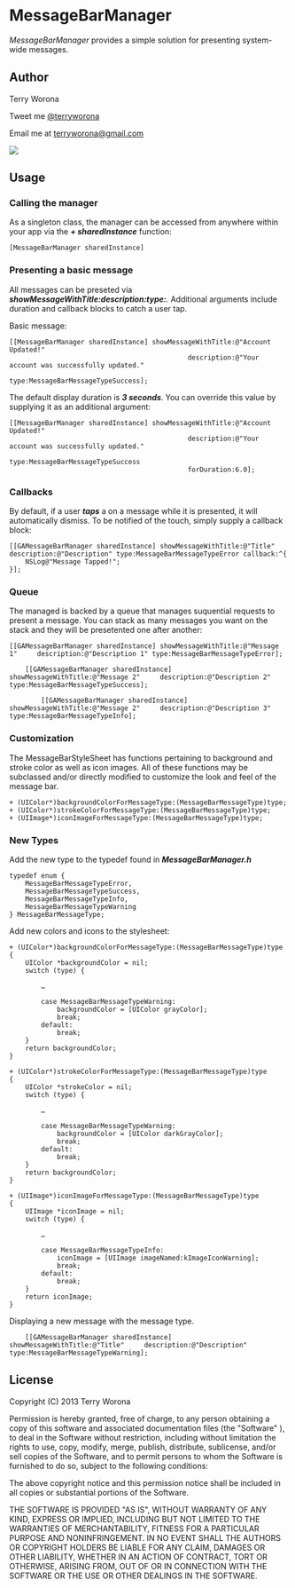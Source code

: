 # MessageBarManager

*MessageBarManager* provides a simple solution for presenting system-wide messages. 

## Author

<p>
	Terry Worona
</p>

<p>
	Tweet me <a href="http://www.twitter.com/terryworona">@terryworona</a>
</p>

<p>
	Email me at <a href="mailto:terryworona@gmail.com">terryworona@gmail.com</a>
</p>

<img src="https://github.com/terryworona/FireChat/raw/master/screens/firechat.png">

<br/>

## Usage

### Calling the manager

As a singleton class, the manager can be accessed from anywhere within your app via the ***+ sharedInstance*** function:

	[MessageBarManager sharedInstance]
	
### Presenting a basic message

All messages can be preseted via ***showMessageWithTitle:description:type:***. Additional arguments include duration and callback blocks to catch a user tap. 

Basic message:

    [[MessageBarManager sharedInstance] showMessageWithTitle:@"Account Updated!"
                                                 description:@"Your account was successfully updated."
                                                        type:MessageBarMessageTypeSuccess];


The default display duration is ***3 seconds***. You can override this value by supplying it as an additional argument:

    [[MessageBarManager sharedInstance] showMessageWithTitle:@"Account Updated!"
                                                 description:@"Your account was successfully updated."
                                                        type:MessageBarMessageTypeSuccess
                                                 forDuration:6.0];

### Callbacks

By default, if a user ***taps*** a on a message while it is presented, it will automatically dismiss. To be notified of the touch, simply supply a callback block:

	[[GAMessageBarManager sharedInstance] showMessageWithTitle:@"Title" description:@"Description" type:MessageBarMessageTypeError callback:^{
		NSLog@"Message Tapped!";
	}];
	
### Queue

The managed is backed by a queue that manages suquential requests to present a message. You can stack as many messages you want on the stack and they will be presetented one after another:

	[[GAMessageBarManager sharedInstance] showMessageWithTitle:@"Message 1" 	description:@"Description 1" type:MessageBarMessageTypeError];
	
		[[GAMessageBarManager sharedInstance] showMessageWithTitle:@"Message 2" 	description:@"Description 2" type:MessageBarMessageTypeSuccess];
		
			[[GAMessageBarManager sharedInstance] showMessageWithTitle:@"Message 2" 	description:@"Description 3" type:MessageBarMessageTypeInfo];


### Customization

The MessageBarStyleSheet has functions pertaining to background and stroke color as well as icon images. All of these functions may be subclassed and/or directly modified to customize the look and feel of the message bar. 

	+ (UIColor*)backgroundColorForMessageType:(MessageBarMessageType)type;
	+ (UIColor*)strokeColorForMessageType:(MessageBarMessageType)type;
	+ (UIImage*)iconImageForMessageType:(MessageBarMessageType)type;

### New Types
	
Add the new type to the typedef found in ***MessageBarManager.h***

	typedef enum {
    	MessageBarMessageTypeError,
	    MessageBarMessageTypeSuccess,
    	MessageBarMessageTypeInfo,
	    MessageBarMessageTypeWarning
	} MessageBarMessageType;
	
Add new colors and icons to the stylesheet:

	+ (UIColor*)backgroundColorForMessageType:(MessageBarMessageType)type
	{
    	UIColor *backgroundColor = nil;
	    switch (type) {
        
    	    …
		
			case MessageBarMessageTypeWarning:
            	backgroundColor = [UIColor grayColor];
	            break;
    	    default:
        	    break;
	    }
	    return backgroundColor;
	}
	
	+ (UIColor*)strokeColorForMessageType:(MessageBarMessageType)type
	{
    	UIColor *strokeColor = nil;
	    switch (type) {
        
    	    …
		
			case MessageBarMessageTypeWarning:
            	backgroundColor = [UIColor darkGrayColor];
	            break;
    	    default:
        	    break;
	    }
	    return backgroundColor;
	}
	
	+ (UIImage*)iconImageForMessageType:(MessageBarMessageType)type
	{
	    UIImage *iconImage = nil;
    	switch (type) {
    	
    		…
    	
	        case MessageBarMessageTypeInfo:
    	        iconImage = [UIImage imageNamed:kImageIconWarning];
        	    break;
	        default:
    	        break;
    	}
    	return iconImage;
	}

Displaying a new message with the message type. 

		[[GAMessageBarManager sharedInstance] showMessageWithTitle:@"Title" 	description:@"Description" type:MessageBarMessageTypeWarning];

## 


## License

Copyright (C) 2013 Terry Worona

Permission is hereby granted, free of charge, to any person obtaining a copy of this software and associated documentation files (the "Software" ), to deal in the Software without restriction, including without limitation the rights to use, copy, modify, merge, publish, distribute, sublicense, and/or sell copies of the Software, and to permit persons to whom the Software is furnished to do so, subject to the following conditions:

The above copyright notice and this permission notice shall be included in all copies or substantial portions of the Software.

THE SOFTWARE IS PROVIDED "AS IS", WITHOUT WARRANTY OF ANY KIND, EXPRESS OR IMPLIED, INCLUDING BUT NOT LIMITED TO THE WARRANTIES OF MERCHANTABILITY, FITNESS FOR A PARTICULAR PURPOSE AND NONINFRINGEMENT. IN NO EVENT SHALL THE AUTHORS OR COPYRIGHT HOLDERS BE LIABLE FOR ANY CLAIM, DAMAGES OR OTHER LIABILITY, WHETHER IN AN ACTION OF CONTRACT, TORT OR OTHERWISE, ARISING FROM, OUT OF OR IN CONNECTION WITH THE SOFTWARE OR THE USE OR OTHER DEALINGS IN THE SOFTWARE.
